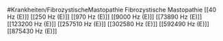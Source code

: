 #Krankheiten/FibrozystischeMastopathie
Fibrozystische Mastopathie
[[40 Hz (E)]]
[[250 Hz (E)]]
[[970 Hz (E)]]
[[9000 Hz (E)]]
[[73890 Hz (E)]]
[[123200 Hz (E)]]
[[257510 Hz (E)]]
[[302580 Hz (E)]]
[[592490 Hz (E)]]
[[875430 Hz (E)]]